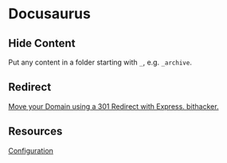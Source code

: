 # Docusaurus

## Hide Content

Put any content in a folder starting with `_`, e.g. `_archive`.

## Redirect

[Move your Domain using a 301 Redirect with Express. bithacker.](https://bithacker.dev/move-domain-301-redirect-with-express)

## Resources

[Configuration](https://docusaurus.io/docs/api/docusaurus-config)
